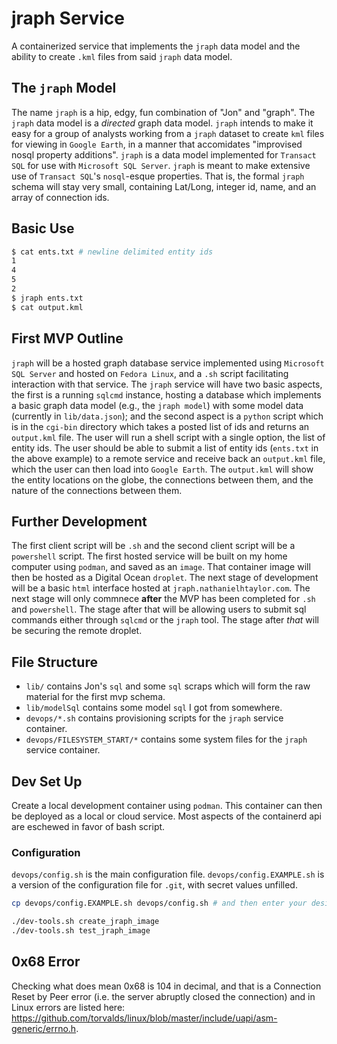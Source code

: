 # jraph Service
A containerized service that implements the `jraph` data model and the ability to create `.kml` files from said `jraph` data model.


## The `jraph` Model
The name `jraph` is a hip, edgy, fun combination of "Jon" and "graph".
The `jraph` data model is a *directed* graph data model. 
`jraph` intends to make it easy for a group of analysts working from a `jraph` dataset to create `kml` files for viewing in `Google Earth`, in a manner that accomidates "improvised nosql property additions". 
`jraph` is a data model implemented for `Transact SQL` for use with `Microsoft SQL Server`.
`jraph` is meant to make extensive use of `Transact SQL`'s `nosql`-esque properties.
That is, the formal `jraph` schema will stay very small, containing Lat/Long, integer id, name, and an array of connection ids.


## Basic Use
```sh
$ cat ents.txt # newline delimited entity ids
1
4
5
2
$ jraph ents.txt
$ cat output.kml
```


## First MVP Outline
`jraph` will be a hosted graph database service implemented using `Microsoft SQL Server` and hosted on `Fedora Linux`, and a `.sh` script facilitating interaction with that service.
The `jraph` service will have two basic aspects, the first is a running `sqlcmd` instance, hosting a database which implements a basic graph data model (e.g., the `jraph model`) with some model data (currently in `lib/data.json`); and the second aspect is a `python` script which is in the `cgi-bin` directory which takes a posted list of ids and returns an `output.kml` file.
The user will run a shell script with a single option, the list of entity ids.
The user should be able to submit a list of entity ids (`ents.txt` in the above example) to a remote service and receive back an `output.kml` file, which the user can then load into `Google Earth`. 
The `output.kml` will show the entity locations on the globe, the connections between them, and the nature of the connections between them.


## Further Development
The first client script will be `.sh` and the second client script will be a `powershell` script.
The first hosted service will be built on my home computer using `podman`, and saved as an `image`. 
That container image will then be hosted as a Digital Ocean `droplet`.
The next stage of development will be a basic `html` interface hosted at `jraph.nathanielhtaylor.com`.
The next stage will only commnece **after** the MVP has been completed for `.sh` and `powershell`.
The stage after that will be allowing users to submit sql commands either through `sqlcmd` or the `jraph` tool.
The stage after *that* will be securing the remote droplet.


## File Structure
* `lib/` contains Jon's `sql` and some `sql` scraps which will form the raw material for the first mvp schema.
* `lib/modelSql` contains some model `sql` I got from somewhere.
* `devops/*.sh` contains provisioning scripts for the `jraph` service container.
* `devops/FILESYSTEM_START/*` contains some system files for the `jraph` service container.


## Dev Set Up
Create a local development container using `podman`. 
This container can then be deployed as a local or cloud service.
Most aspects of the containerd api are eschewed in favor of bash script. 


### Configuration
`devops/config.sh` is the main configuration file.
`devops/config.EXAMPLE.sh` is a version of the configuration file for `.git`, with secret values unfilled.

```sh
cp devops/config.EXAMPLE.sh devops/config.sh # and then enter your desired values

./dev-tools.sh create_jraph_image
./dev-tools.sh test_jraph_image
```

## 0x68 Error
Checking what does mean 0x68 is 104 in decimal, and that is a Connection Reset by Peer error (i.e. the server abruptly closed the connection) and in Linux errors are listed here: https://github.com/torvalds/linux/blob/master/include/uapi/asm-generic/errno.h.
